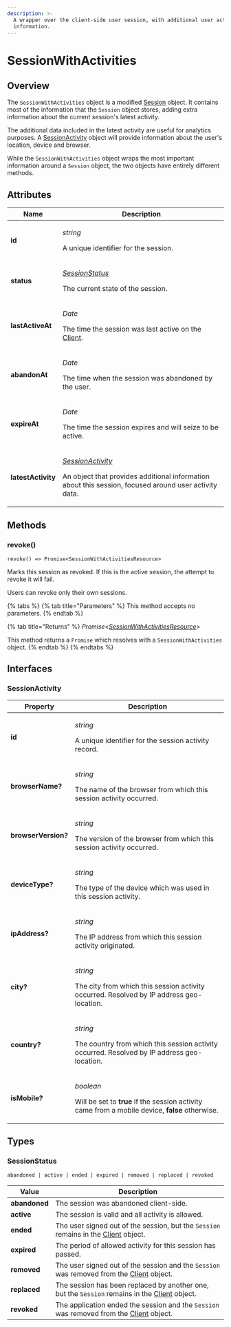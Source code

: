 ```yaml
---
description: >-
  A wrapper over the client-side user session, with additional user activity
  information.
---
```


# SessionWithActivities

## Overview

The `SessionWithActivities` object is a modified [Session](session.md) object. It contains most of the information that the `Session` object stores, adding extra information about the current session's latest activity.

The additional data included in the latest activity are useful for analytics purposes. A [SessionActivity](sessionwithactivities.md#sessionactivity) object will provide information about the user's location, device and browser.

While the `SessionWithActivities` object wraps the most important information around a `Session` object, the two objects have entirely different methods.

## Attributes

| Name               | Description                                                                                                                                                                                                          |
| ------------------ | -------------------------------------------------------------------------------------------------------------------------------------------------------------------------------------------------------------------- |
| **id**             | <p><em>string</em></p><p>A unique identifier for the session.</p>                                                                                                                                                    |
| **status**         | <p><em></em><a href="sessionwithactivities.md#sessionstatus"><em>SessionStatus</em></a><em></em></p><p>The current state of the session.</p>                                                                         |
| **lastActiveAt**   | <p><em>Date</em></p><p>The time the session was last active on the <a href="client.md">Client</a>.</p>                                                                                                               |
| **abandonAt**      | <p><em>Date</em></p><p>The time when the session was abandoned by the user.</p>                                                                                                                                      |
| **expireAt**       | <p><em>Date</em></p><p>The time the session expires and will seize to be active.</p>                                                                                                                                 |
| **latestActivity** | <p><em></em><a href="sessionwithactivities.md#sessionactivity"><em>SessionActivity</em></a><em></em></p><p>An object that provides additional information about this session, focused around user activity data.</p> |

## Methods

### revoke()

`revoke() => Promise<SessionWithActivitiesResource>`

Marks this session as revoked. If this is the active session, the attempt to revoke it will fail.&#x20;

Users can revoke only their own sessions.

{% tabs %}
{% tab title="Parameters" %}
This method accepts no parameters.
{% endtab %}

{% tab title="Returns" %}
_Promise<_[_SessionWithActivitiesResource_](sessionwithactivities.md)_>_

This method returns a `Promise` which resolves with a `SessionWithActivities` object.
{% endtab %}
{% endtabs %}

## Interfaces

### SessionActivity

| Property            | Description                                                                                                                                             |
| ------------------- | ------------------------------------------------------------------------------------------------------------------------------------------------------- |
| **id**              | <p><em>string</em></p><p>A unique identifier for the session activity record.</p>                                                                       |
| **browserName?**    | <p><em>string</em></p><p>The name of the browser from which this session activity occurred.</p>                                                         |
| **browserVersion?** | <p><em>string</em></p><p>The version of the browser from which this session activity occurred.</p>                                                      |
| **deviceType?**     | <p><em>string</em></p><p>The type of the device which was used in this session activity.</p>                                                            |
| **ipAddress?**      | <p><em>string</em></p><p>The IP address from which this session activity originated.</p>                                                                |
| **city?**           | <p><em>string</em></p><p>The city from which this session activity occurred. Resolved by IP address geo-location. </p>                                  |
| **country?**        | <p><em>string</em></p><p>The country from which this session activity occurred. Resolved by IP address geo-location. </p>                               |
| **isMobile?**       | <p><em>boolean</em></p><p>Will be set to <strong>true</strong> if the session activity came from a mobile device, <strong>false</strong> otherwise.</p> |

## Types

### SessionStatus

`abandoned | active | ended | expired | removed | replaced | revoked`

| Value         | Description                                                                                                |
| ------------- | ---------------------------------------------------------------------------------------------------------- |
| **abandoned** | The session was abandoned client-side.                                                                     |
| **active**    | The session is valid and all activity is allowed.                                                          |
| **ended**     | The user signed out of the session, but the `Session` remains in the [Client](client.md) object.           |
| **expired**   | The period of allowed activity for this session has passed.                                                |
| **removed**   | The user signed out of the session and the `Session` was removed from the [Client](client.md) object.      |
| **replaced**  | The session has been replaced by another one, but the `Session` remains in the [Client](client.md) object. |
| **revoked**   | The application ended the session and the `Session` was removed from the [Client](client.md) object.       |


